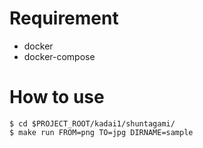 # Requirement

- docker
- docker-compose

# How to use

```
$ cd $PROJECT_ROOT/kadai1/shuntagami/
$ make run FROM=png TO=jpg DIRNAME=sample
```
